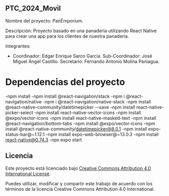 ## PTC_2024_Movil
Nombre del proyecto: PanÉmporium.

Descripción:
Proyecto basado en una panaderia utilizando React Native para crear una app
para los clientes de nuestra panaderia.

Integrantes:
* Coordinador: Edgar Enrique Sarco García.
Sub-Coordinador: José Miguel Ángel Castillo.
Secretario: Fernando Antonio Molina Paniagua.


# Dependencias del proyecto

-npm install
-npm install @react-navigation/stack
-npm i @react-navigation/native
-npm i @react-navigation/native-stack
-npm install @react-native-community/datetimepicker --save
-npm install react-native-picker-select
-npm install react-native-vector-icons
-npm install @expo/vector-icons
-npm install react-native-masked-text
-npm install @react-navigation/bottom-tabs
-npm install @expo/vector-icons
-npm install @react-native-community/datetimepicker@8.0.1
-npm install expo-status-bar@~1.12.1
-npm install expo-web-browser@~13.0.3
-npm install react-native@0.74.3
-npx expo start

## Licencia

Este proyecto está licenciado bajo [Creative Commons Attribution 4.0 International License](https://creativecommons.org/licenses/by/4.0/legalcode).

Puedes utilizar, modificar y compartir este trabajo de acuerdo con los términos de la licencia Creative Commons Attribution 4.0 International.
